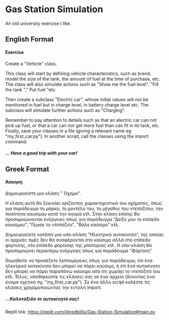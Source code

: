 <h1>Gas Station Simulation</h1>
<p>An old university exercise I like.</p>

<h2>English Format</h2>
<h4>Exercise</h4>
<p>Create a "Vehicle" class. </p>
<p>This class will start by defining vehicle characteristics, such as brand, model
the size of the tank, the amount of fuel at the time of purchase, etc.
The class will also simulate actions such as "Show me the fuel level", "Fill
the tank "," Put fuel "etc. </p>
<p>Then create a subclass "Electric car", whose initial values will not be mentioned
in fuel but in charge level, in battery charge level etc.
The subclass will simulate further actions such as "Charging". </p>
<p>Remember to pay attention to details such as that an electric car can not pick up
fuel, or that a car can not get more fuel than can fit in its tank, etc.
Finally, save your classes in a file (giving a relevant name eg "my_first_car.py").
In another script, call the classes using the import command. </p>
<h5>... Have a good trip with your car! </h5>

<h2>Greek Format</h2>
<h4>Άσκηση</h4>
<p>Δημιουργείστε μια κλάση " Όχημα".</p>
<p>Η κλάση αυτή θα ξεκινάει ορίζοντας χαρακτηριστικά του οχήματος, όπως για παράδειγμα τη μάρκα, το μοντέλο
του, το μέγεθος του ντεπόζιτου, την ποσότητα καυσίμου κατά την αγορά κτλ.
Στην κλάση επίσης θα προσομοιώνονται ενέργειες όπως για παράδειγμα "Δείξε μου το επίπεδο καυσίμου", "Γέμισε
το ντεπόζιτο", "Βάλε καύσιμο" κτλ.</p>
<p>Δημιουργείστε κατόπιν μια υπο-κλάση "Ηλεκτρικό αυτοκίνητο", της οποίας οι αρχικές τιμές δεν θα αναφέρονται
στο καύσιμο αλλά στο επίπεδο φόρτισης, στο επίπεδο φόρτισης της μπαταρίας κτλ.
Η υπο-κλάση θα προσομοιώνει περαιτέρω ενέργειες όπως για παράδειγμα "Φόρτιση".</p>
<p>Θυμηθείτε να προσέξετε λεπτομέρειες όπως για παράδειγμα, ότι ένα ηλεκτρικό αυτοκίνητο δεν μπορεί να πάρει
καύσιμο, ή ότι ένα αυτοκίνητο δεν μπορεί να πάρει παραπάνω καύσιμο από ότι χωράει το ντεπόζιτό του κτλ.
Τέλος, αποθηκεύστε τις κλάσεις σας σε ένα αρχείο (δίνοντας ένα όνομα σχετικό πχ. "my_first_car.py").
Σε ένα άλλο script καλέστε τις κλάσεις χρησιμοποιώντας την εντολή import.</p>
<h5>...Καλοτάξιδο το αυτοκίνητό σας!</h5>

Replit link: https://replit.com/@redbillis/Gas-Station-Simulation#main.py
